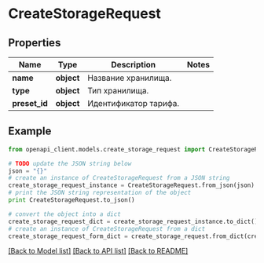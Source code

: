# CreateStorageRequest


## Properties
Name | Type | Description | Notes
------------ | ------------- | ------------- | -------------
**name** | **object** | Название хранилища. | 
**type** | **object** | Тип хранилища. | 
**preset_id** | **object** | Идентификатор тарифа. | 

## Example

```python
from openapi_client.models.create_storage_request import CreateStorageRequest

# TODO update the JSON string below
json = "{}"
# create an instance of CreateStorageRequest from a JSON string
create_storage_request_instance = CreateStorageRequest.from_json(json)
# print the JSON string representation of the object
print CreateStorageRequest.to_json()

# convert the object into a dict
create_storage_request_dict = create_storage_request_instance.to_dict()
# create an instance of CreateStorageRequest from a dict
create_storage_request_form_dict = create_storage_request.from_dict(create_storage_request_dict)
```
[[Back to Model list]](../README.md#documentation-for-models) [[Back to API list]](../README.md#documentation-for-api-endpoints) [[Back to README]](../README.md)


